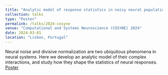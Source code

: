 ```yaml
---
title: "Analytic model of response statistics in noisy neural populations with divisive normalization"
collection: talks
type: "Poster"
permalink: /talks/2024-cosyne
venue: "Computational and Systems Neuroscience (COSYNE) 2024"
date: 2024-03-01
location: "Lisbon, Portugal"
---
```


Neural noise and divisive normalization are two ubiquitous phenomena
in neural systems. Here we develop an analytic model of their
complex interactions, and study how they shape the statistics of
neural responses. 
[Poster](/files/presentations/cosyne_2024_daniel_herrera.pdf)

